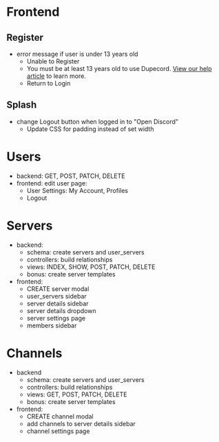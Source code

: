 # Frontend
## Register
* error message if user is under 13 years old
    * Unable to Register
    * You must be at least 13 years old to use Dupecord. [View our help article](https://support.discord.com/hc/en-us/articles/360040724612) to learn more.
    * Return to Login

## Splash
* change Logout button when logged in to "Open Discord"
    * Update CSS for padding instead of set width

# Users
* backend: GET, POST, PATCH, DELETE
* frontend: edit user page:
    * User Settings: My Account, Profiles
    * Logout
# Servers
* backend:
    * schema: create servers and user_servers
    * controllers: build relationships
    * views: INDEX, SHOW, POST, PATCH, DELETE
    * bonus: create server templates
* frontend:
    * CREATE server modal
    * user_servers sidebar
    * server details sidebar
    * server details dropdown
    * server settings page
    * members sidebar
# Channels
* backend
    * schema: create servers and user_servers
    * controllers: build relationships
    * views: GET, POST, PATCH, DELETE
    * bonus: create server templates
* frontend:
    * CREATE channel modal
    * add channels to server details sidebar
    * channel settings page